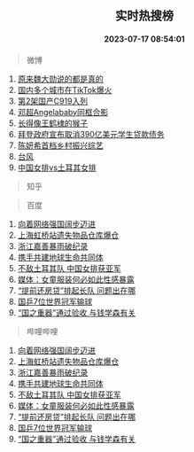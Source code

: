 <div align="center"><h2>实时热搜榜</h2><h4>2023-07-17 08:54:01</h4></div>

> 微博  

1. [原来魏大勋说的都是真的](https://s.weibo.com/weibo?q=%23%E5%8E%9F%E6%9D%A5%E9%AD%8F%E5%A4%A7%E5%8B%8B%E8%AF%B4%E7%9A%84%E9%83%BD%E6%98%AF%E7%9C%9F%E7%9A%84%23&t=31&band_rank=1&Refer=top)<br />
2. [国内多个城市在TikTok爆火](https://s.weibo.com/weibo?q=%23%E5%9B%BD%E5%86%85%E5%A4%9A%E4%B8%AA%E5%9F%8E%E5%B8%82%E5%9C%A8TikTok%E7%88%86%E7%81%AB%23&t=31&band_rank=2&Refer=top)<br />
3. [第2架国产C919入列](https://s.weibo.com/weibo?q=%23%E7%AC%AC2%E6%9E%B6%E5%9B%BD%E4%BA%A7C919%E5%85%A5%E5%88%97%23&t=31&band_rank=3&Refer=top)<br />
4. [邓超Angelababy同框合影](https://s.weibo.com/weibo?q=%23%E9%82%93%E8%B6%85Angelababy%E5%90%8C%E6%A1%86%E5%90%88%E5%BD%B1%23&t=31&band_rank=4&Refer=top)<br />
5. [长得像王鹤棣的猴子](https://s.weibo.com/weibo?q=%23%E9%95%BF%E5%BE%97%E5%83%8F%E7%8E%8B%E9%B9%A4%E6%A3%A3%E7%9A%84%E7%8C%B4%E5%AD%90%23&t=31&band_rank=5&Refer=top)<br />
6. [拜登政府宣布取消390亿美元学生贷款债务](https://s.weibo.com/weibo?q=%23%E6%8B%9C%E7%99%BB%E6%94%BF%E5%BA%9C%E5%AE%A3%E5%B8%83%E5%8F%96%E6%B6%88390%E4%BA%BF%E7%BE%8E%E5%85%83%E5%AD%A6%E7%94%9F%E8%B4%B7%E6%AC%BE%E5%80%BA%E5%8A%A1%23&t=31&band_rank=6&Refer=top)<br />
7. [陈妍希首档乡村振兴综艺](https://s.weibo.com/weibo?q=%23%E9%99%88%E5%A6%8D%E5%B8%8C%E9%A6%96%E6%A1%A3%E4%B9%A1%E6%9D%91%E6%8C%AF%E5%85%B4%E7%BB%BC%E8%89%BA%23&t=31&band_rank=7&Refer=top)<br />
8. [台风](https://s.weibo.com/weibo?q=%E5%8F%B0%E9%A3%8E&t=31&band_rank=8&Refer=top)<br />
9. [中国女排vs土耳其女排](https://s.weibo.com/weibo?q=%23%E4%B8%AD%E5%9B%BD%E5%A5%B3%E6%8E%92vs%E5%9C%9F%E8%80%B3%E5%85%B6%E5%A5%B3%E6%8E%92%23&t=31&band_rank=9&Refer=top)<br />

> 知乎  


> 百度  

1. [向着网络强国阔步迈进](https://www.baidu.com/s?wd=%E5%90%91%E7%9D%80%E7%BD%91%E7%BB%9C%E5%BC%BA%E5%9B%BD%E9%98%94%E6%AD%A5%E8%BF%88%E8%BF%9B&sa=fyb_news&rsv_dl=fyb_news)<br />
2. [上海虹桥站遗失物品仓库爆仓](https://www.baidu.com/s?wd=%E4%B8%8A%E6%B5%B7%E8%99%B9%E6%A1%A5%E7%AB%99%E9%81%97%E5%A4%B1%E7%89%A9%E5%93%81%E4%BB%93%E5%BA%93%E7%88%86%E4%BB%93&sa=fyb_news&rsv_dl=fyb_news)<br />
3. [浙江嘉善暴雨破纪录](https://www.baidu.com/s?wd=%E6%B5%99%E6%B1%9F%E5%98%89%E5%96%84%E6%9A%B4%E9%9B%A8%E7%A0%B4%E7%BA%AA%E5%BD%95&sa=fyb_news&rsv_dl=fyb_news)<br />
4. [携手共建地球生命共同体](https://www.baidu.com/s?wd=%E6%90%BA%E6%89%8B%E5%85%B1%E5%BB%BA%E5%9C%B0%E7%90%83%E7%94%9F%E5%91%BD%E5%85%B1%E5%90%8C%E4%BD%93&sa=fyb_news&rsv_dl=fyb_news)<br />
5. [不敌土耳其队 中国女排获亚军](https://www.baidu.com/s?wd=%E4%B8%8D%E6%95%8C%E5%9C%9F%E8%80%B3%E5%85%B6%E9%98%9F+%E4%B8%AD%E5%9B%BD%E5%A5%B3%E6%8E%92%E8%8E%B7%E4%BA%9A%E5%86%9B&sa=fyb_news&rsv_dl=fyb_news)<br />
6. [媒体：女童服装何必如此性感暴露](https://www.baidu.com/s?wd=%E5%AA%92%E4%BD%93%EF%BC%9A%E5%A5%B3%E7%AB%A5%E6%9C%8D%E8%A3%85%E4%BD%95%E5%BF%85%E5%A6%82%E6%AD%A4%E6%80%A7%E6%84%9F%E6%9A%B4%E9%9C%B2&sa=fyb_news&rsv_dl=fyb_news)<br />
7. [“提前还房贷”排起长队 问题出在哪](https://www.baidu.com/s?wd=%E2%80%9C%E6%8F%90%E5%89%8D%E8%BF%98%E6%88%BF%E8%B4%B7%E2%80%9D%E6%8E%92%E8%B5%B7%E9%95%BF%E9%98%9F+%E9%97%AE%E9%A2%98%E5%87%BA%E5%9C%A8%E5%93%AA&sa=fyb_news&rsv_dl=fyb_news)<br />
8. [国乒7位世界冠军输球](https://www.baidu.com/s?wd=%E5%9B%BD%E4%B9%927%E4%BD%8D%E4%B8%96%E7%95%8C%E5%86%A0%E5%86%9B%E8%BE%93%E7%90%83&sa=fyb_news&rsv_dl=fyb_news)<br />
9. [“国之重器”通过验收 与钱学森有关](https://www.baidu.com/s?wd=%E2%80%9C%E5%9B%BD%E4%B9%8B%E9%87%8D%E5%99%A8%E2%80%9D%E9%80%9A%E8%BF%87%E9%AA%8C%E6%94%B6+%E4%B8%8E%E9%92%B1%E5%AD%A6%E6%A3%AE%E6%9C%89%E5%85%B3&sa=fyb_news&rsv_dl=fyb_news)<br />

> 哔哩哔哩  

1. [向着网络强国阔步迈进](https://www.baidu.com/s?wd=%E5%90%91%E7%9D%80%E7%BD%91%E7%BB%9C%E5%BC%BA%E5%9B%BD%E9%98%94%E6%AD%A5%E8%BF%88%E8%BF%9B&sa=fyb_news&rsv_dl=fyb_news)<br />
2. [上海虹桥站遗失物品仓库爆仓](https://www.baidu.com/s?wd=%E4%B8%8A%E6%B5%B7%E8%99%B9%E6%A1%A5%E7%AB%99%E9%81%97%E5%A4%B1%E7%89%A9%E5%93%81%E4%BB%93%E5%BA%93%E7%88%86%E4%BB%93&sa=fyb_news&rsv_dl=fyb_news)<br />
3. [浙江嘉善暴雨破纪录](https://www.baidu.com/s?wd=%E6%B5%99%E6%B1%9F%E5%98%89%E5%96%84%E6%9A%B4%E9%9B%A8%E7%A0%B4%E7%BA%AA%E5%BD%95&sa=fyb_news&rsv_dl=fyb_news)<br />
4. [携手共建地球生命共同体](https://www.baidu.com/s?wd=%E6%90%BA%E6%89%8B%E5%85%B1%E5%BB%BA%E5%9C%B0%E7%90%83%E7%94%9F%E5%91%BD%E5%85%B1%E5%90%8C%E4%BD%93&sa=fyb_news&rsv_dl=fyb_news)<br />
5. [不敌土耳其队 中国女排获亚军](https://www.baidu.com/s?wd=%E4%B8%8D%E6%95%8C%E5%9C%9F%E8%80%B3%E5%85%B6%E9%98%9F+%E4%B8%AD%E5%9B%BD%E5%A5%B3%E6%8E%92%E8%8E%B7%E4%BA%9A%E5%86%9B&sa=fyb_news&rsv_dl=fyb_news)<br />
6. [媒体：女童服装何必如此性感暴露](https://www.baidu.com/s?wd=%E5%AA%92%E4%BD%93%EF%BC%9A%E5%A5%B3%E7%AB%A5%E6%9C%8D%E8%A3%85%E4%BD%95%E5%BF%85%E5%A6%82%E6%AD%A4%E6%80%A7%E6%84%9F%E6%9A%B4%E9%9C%B2&sa=fyb_news&rsv_dl=fyb_news)<br />
7. [“提前还房贷”排起长队 问题出在哪](https://www.baidu.com/s?wd=%E2%80%9C%E6%8F%90%E5%89%8D%E8%BF%98%E6%88%BF%E8%B4%B7%E2%80%9D%E6%8E%92%E8%B5%B7%E9%95%BF%E9%98%9F+%E9%97%AE%E9%A2%98%E5%87%BA%E5%9C%A8%E5%93%AA&sa=fyb_news&rsv_dl=fyb_news)<br />
8. [国乒7位世界冠军输球](https://www.baidu.com/s?wd=%E5%9B%BD%E4%B9%927%E4%BD%8D%E4%B8%96%E7%95%8C%E5%86%A0%E5%86%9B%E8%BE%93%E7%90%83&sa=fyb_news&rsv_dl=fyb_news)<br />
9. [“国之重器”通过验收 与钱学森有关](https://www.baidu.com/s?wd=%E2%80%9C%E5%9B%BD%E4%B9%8B%E9%87%8D%E5%99%A8%E2%80%9D%E9%80%9A%E8%BF%87%E9%AA%8C%E6%94%B6+%E4%B8%8E%E9%92%B1%E5%AD%A6%E6%A3%AE%E6%9C%89%E5%85%B3&sa=fyb_news&rsv_dl=fyb_news)<br />
